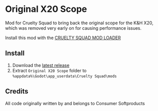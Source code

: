 # Original X20 Scope

Mod for Cruelty Squad to bring back the original scope for the K&H X20, which was removed very early on for causing performance issues.

Install this mod with the [CRUELTY SQUAD MOD LOADER](https://github.com/crustyrashky/crus-modloader)

## Install

1. Download the [latest release](https://github.com/crustyrashky/Original-X20-Scope/releases/download/1.0.1/Original-X20-Scope-1.0.1.zip)
2. Extract `Original X20 Scope` folder to `%appdata%\Godot\app_userdata\Cruelty Squad\mods`

## Credits

All code originally written by and belongs to Consumer Softproducts
